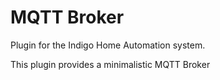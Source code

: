 # MQTT Broker

Plugin for the Indigo Home Automation system.

This plugin provides a minimalistic MQTT Broker



